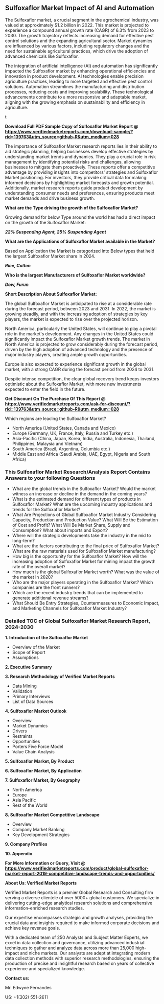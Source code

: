 <h2>Sulfoxaflor Market Impact of AI and Automation</h2><p>The Sulfoxaflor market, a crucial segment in the agrochemical industry, was valued at approximately $1.2 billion in 2022. This market is projected to experience a compound annual growth rate (CAGR) of 6.3% from 2023 to 2030. The growth trajectory reflects increasing demand for effective pest control solutions and the expanding agricultural sector. Market dynamics are influenced by various factors, including regulatory changes and the need for sustainable agricultural practices, which drive the adoption of advanced chemicals like Sulfoxaflor.</p><p>The integration of artificial intelligence (AI) and automation has significantly impacted the Sulfoxaflor market by enhancing operational efficiencies and innovation in product development. AI technologies enable precision agriculture practices, leading to more targeted and effective pest control solutions. Automation streamlines the manufacturing and distribution processes, reducing costs and improving scalability. These technological advancements contribute to a more responsive and adaptable market, aligning with the growing emphasis on sustainability and efficiency in agriculture.</p>t</p><p id="" class=""><strong>Download Full PDF Sample Copy of Sulfoxaflor Market Report @ <a href="https://www.verifiedmarketreports.com/download-sample/?rid=139763&utm_source=github-R&utm_medium=028" target="_blank">https://www.verifiedmarketreports.com/download-sample/?rid=139763&utm_source=github-R&utm_medium=028</a></strong></p><p>The importance of&nbsp;Sulfoxaflor Market research reports lies in their ability to aid strategic planning, helping businesses develop effective strategies by understanding market trends and dynamics. They play a crucial role in risk management by identifying potential risks and challenges, allowing businesses to mitigate them proactively. These reports offer a competitive advantage by providing insights into competitors' strategies and Sulfoxaflor Market positioning. For investors, they provide critical data for making informed decisions by highlighting market forecasts and growth potential. Additionally, market research reports guide product development by understanding consumer needs and preferences, ensuring products meet market demands and drive business growth.</p><p><strong>What are the&nbsp;Type driving the growth of the Sulfoxaflor Market?</strong></p><p id="" class="">Growing demand for below Type around the world has had a direct impact on the growth of the Sulfoxaflor Market:</p><em><strong>22% Suspending Agent, 25% Suspending Agent</strong></em></p><strong>What are the&nbsp;Applications&nbsp;of Sulfoxaflor Market available in the Market?</strong></p><p id="" class="">Based on Application the Market is categorized into Below types that held the largest Sulfoxaflor Market share In 2024.</p><em><strong>Rice, Cotton</strong></em></p><strong>Who is the largest Manufacturers of Sulfoxaflor Market worldwide?</strong></p><p><em><strong>Dow, Furun</strong></em></p><p id="" class=""><strong>Short Description About Sulfoxaflor Market:</strong></p><p>The global Sulfoxaflor Market is anticipated to rise at a considerable rate during the forecast period, between 2023 and 2031. In 2022, the market is growing steadily, and with the increasing adoption of strategies by key players, the market is expected to rise over the projected horizon.</p><p>North America, particularly the United States, will continue to play a pivotal role in the market's development. Any changes in the United States could significantly impact the Sulfoxaflor Market growth trends. The market in North America is projected to grow considerably during the forecast period, driven by the high adoption of advanced technology and the presence of major industry players, creating ample growth opportunities.</p><p>Europe is also expected to experience significant growth in the global market, with a strong CAGR during the forecast period from 2024 to 2031.</p><p>Despite intense competition, the clear global recovery trend keeps investors optimistic about the Sulfoxaflor Market, with more new investments expected to enter the field in the future.</p><p id="" class=""><strong>Get Discount On The Purchase Of This Report @ <a href="https://www.verifiedmarketreports.com/ask-for-discount/?rid=139763&utm_source=github-R&utm_medium=028" target="_blank">https://www.verifiedmarketreports.com/ask-for-discount/?rid=139763&utm_source=github-R&utm_medium=028</a></strong></p>Which regions are leading the Sulfoxaflor Market?</p><ul><li>North America (United States, Canada and Mexico)</li><li>Europe (Germany, UK, France, Italy, Russia and Turkey etc.)</li><li>Asia-Pacific (China, Japan, Korea, India, Australia, Indonesia, Thailand, Philippines, Malaysia and Vietnam)</li><li>South America (Brazil, Argentina, Columbia etc.)</li><li>Middle East and Africa (Saudi Arabia, UAE, Egypt, Nigeria and South Africa)</li></ul><h3 id="" class="">This Sulfoxaflor Market Research/Analysis Report Contains Answers to your following Questions</h3><ul><li>What are the global trends in the Sulfoxaflor Market? Would the market witness an increase or decline in the demand in the coming years?</li><li>What is the estimated demand for different types of products in Sulfoxaflor Market? What are the upcoming industry applications and trends for the Sulfoxaflor Market?</li><li>What Are Projections of Global Sulfoxaflor Market Industry Considering Capacity, Production and Production Value? What Will Be the Estimation of Cost and Profit? What Will Be Market Share, Supply and Consumption? What about imports and Export?</li><li>Where will the strategic developments take the industry in the mid to long-term?</li><li>What are the factors contributing to the final price of Sulfoxaflor Market? What are the raw materials used for Sulfoxaflor Market manufacturing?</li><li>How big is the opportunity for the Sulfoxaflor Market? How will the increasing adoption of Sulfoxaflor Market for mining impact the growth rate of the overall market?</li><li>How much is the global Sulfoxaflor Market worth? What was the value of the market In 2020?</li><li>Who are the major players operating in the Sulfoxaflor Market? Which companies are the front runners?</li><li>Which are the recent industry trends that can be implemented to generate additional revenue streams?</li><li>What Should Be Entry Strategies, Countermeasures to Economic Impact, and Marketing Channels for Sulfoxaflor Market Industry?</li></ul><h3 id="" class="">Detailed TOC of Global Sulfoxaflor Market Research Report, 2024-2030</h3><p id="" class=""><strong>1. Introduction of the Sulfoxaflor Market</strong></p><ul><li>Overview of the Market</li><li>Scope of Report</li><li>Assumptions</li></ul><p id="" class=""><strong>2. Executive Summary</strong></p><p id="" class=""><strong>3. Research Methodology of Verified Market Reports</strong></p><ul><li>Data Mining</li><li>Validation</li><li>Primary Interviews</li><li>List of Data Sources</li></ul><p id="" class=""><strong>4. Sulfoxaflor Market Outlook</strong></p><ul><li>Overview</li><li>Market Dynamics</li><li>Drivers</li><li>Restraints</li><li>Opportunities</li><li>Porters Five Force Model</li><li>Value Chain Analysis</li></ul><p id="" class=""><strong>5. Sulfoxaflor Market, By Product</strong></p><p id="" class=""><strong>6. Sulfoxaflor Market, By Application</strong></p><p id="" class=""><strong>7. Sulfoxaflor Market, By Geography</strong></p><ul><li>North America</li><li>Europe</li><li>Asia Pacific</li><li>Rest of the World</li></ul><p id="" class=""><strong>8. Sulfoxaflor Market Competitive Landscape</strong></p><ul><li>Overview</li><li>Company Market Ranking</li><li>Key Development Strategies</li></ul><p id="" class=""><strong>9. Company Profiles</strong></p><p id="" class=""><strong>10. Appendix</strong></p><p id="" class=""><strong>For More Information or Query, Visit @ <a href="https://www.verifiedmarketreports.com/product/global-sulfoxaflor-market-report-2019-competitive-landscape-trends-and-opportunities/" target="_blank">https://www.verifiedmarketreports.com/product/global-sulfoxaflor-market-report-2019-competitive-landscape-trends-and-opportunities/</a></strong></p><p id="" class=""><strong>About Us: Verified Market Reports</strong></p><p id="" class="">Verified Market Reports is a premier Global Research and Consulting firm serving a diverse clientele of over 5000+ global customers. We specialize in delivering cutting-edge analytical research solutions and comprehensive information-enriched research studies.</p><p id="" class="">Our expertise encompasses strategic and growth analyses, providing the crucial data and insights required to make informed corporate decisions and achieve key revenue goals.</p><p id="" class="">With a dedicated team of 250 Analysts and Subject Matter Experts, we excel in data collection and governance, utilizing advanced industrial techniques to gather and analyze data across more than 25,000 high-impact and niche markets. Our analysts are adept at integrating modern data collection methods with superior research methodologies, ensuring the production of precise and insightful research based on years of collective experience and specialized knowledge.</p><p id="" class=""><strong>Contact us:</strong></p><p id="" class="">Mr. Edwyne Fernandes</p><p id="" class="">US: +1(302) 551-2611</p>